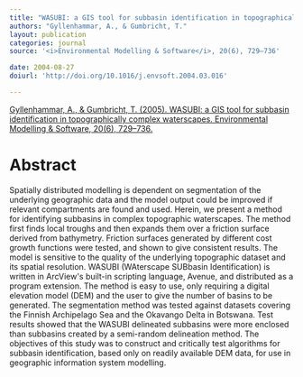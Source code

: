 ```yaml
---
title: "WASUBI: a GIS tool for subbasin identification in topographically complex waterscapes."
authors: "Gyllenhammar, A., & Gumbricht, T."
layout: publication
categories: journal
source: '<i>Environmental Modelling & Software</i>, 20(6), 729–736'

date: 2004-08-27
doiurl: 'http://doi.org/10.1016/j.envsoft.2004.03.016'

---
```


[Gyllenhammar, A., & Gumbricht, T. (2005). WASUBI: a GIS tool for subbasin identification in topographically complex waterscapes. Environmental Modelling & Software, 20(6), 729–736.](http://doi.org/10.1016/j.envsoft.2004.03.016)

<h1 class='foot-description'>Abstract</h1>

Spatially distributed modelling is dependent on segmentation of the underlying geographic data and the model output could be improved if relevant compartments are found and used. Herein, we present a method for identifying subbasins in complex topographic waterscapes. The method first finds local troughs and then expands them over a friction surface derived from bathymetry. Friction surfaces generated by different cost growth functions were tested, and shown to give consistent results. The model is sensitive to the quality of the underlying topographic dataset and its spatial resolution. WASUBI (WAterscape SUBbasin Identification) is written in ArcView's built-in scripting language, Avenue, and distributed as a program extension. The method is easy to use, only requiring a digital elevation model (DEM) and the user to give the number of basins to be generated. The segmentation method was tested against datasets covering the Finnish Archipelago Sea and the Okavango Delta in Botswana. Test results showed that the WASUBI delineated subbasins were more enclosed than subbasins created by a semi-random delineation method. The objectives of this study was to construct and critically test algorithms for subbasin identification, based only on readily available DEM data, for use in geographic information system modelling.
